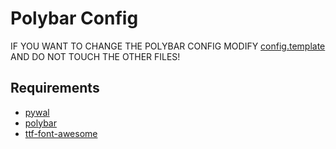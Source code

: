 # Polybar Config

IF YOU WANT TO CHANGE THE POLYBAR CONFIG MODIFY  [config.template](./config.template) AND DO NOT TOUCH THE OTHER FILES!

## Requirements

- [pywal](https://aur.archlinux.org/packages/pywal-git)
- [polybar](https://archlinux.org/packages/extra/x86_64/polybar/)
- [ttf-font-awesome](https://archlinux.org/packages/extra/any/ttf-font-awesome/)
